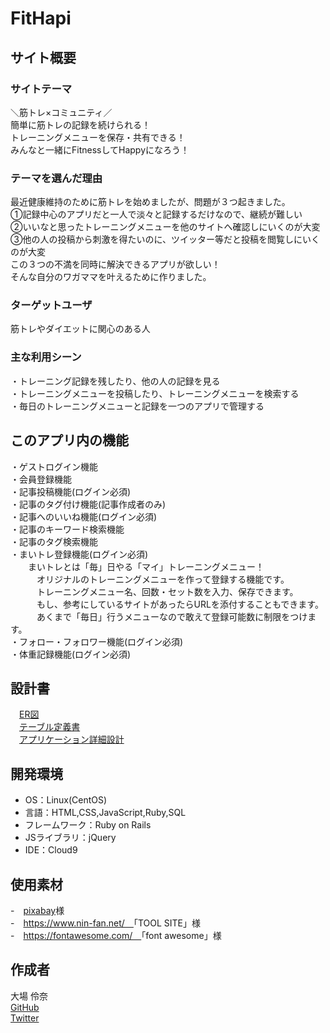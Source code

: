 # FitHapi

## サイト概要
### サイトテーマ
＼筋トレ×コミュニティ／<br>
簡単に筋トレの記録を続けられる！<br>
トレーニングメニューを保存・共有できる！<br>
みんなと一緒にFitnessしてHappyになろう！

### テーマを選んだ理由
最近健康維持のために筋トレを始めましたが、問題が３つ起きました。<br>
①記録中心のアプリだと一人で淡々と記録するだけなので、継続が難しい<br>
②いいなと思ったトレーニングメニューを他のサイトへ確認しにいくのが大変<br>
③他の人の投稿から刺激を得たいのに、ツイッター等だと投稿を閲覧しにいくのが大変<br>
この３つの不満を同時に解決できるアプリが欲しい！<br>
そんな自分のワガママを叶えるために作りました。

### ターゲットユーザ
筋トレやダイエットに関心のある人

### 主な利用シーン
・トレーニング記録を残したり、他の人の記録を見る<br>
・トレーニングメニューを投稿したり、トレーニングメニューを検索する<br>
・毎日のトレーニングメニューと記録を一つのアプリで管理する

## このアプリ内の機能
・ゲストログイン機能<br>
・会員登録機能<br>
・記事投稿機能(ログイン必須)<br>
・記事のタグ付け機能(記事作成者のみ)<br>
・記事へのいいね機能(ログイン必須)<br>
・記事のキーワード検索機能<br>
・記事のタグ検索機能<br>
・まいトレ登録機能(ログイン必須)<br>
　　まいトレとは「毎」日やる「マイ」トレーニングメニュー！<br>
　　　オリジナルのトレーニングメニューを作って登録する機能です。<br>
　　　トレーニングメニュー名、回数・セット数を入力、保存できます。<br>
　　　もし、参考にしているサイトがあったらURLを添付することもできます。<br>
　　　あくまで「毎日」行うメニューなので敢えて登録可能数に制限をつけます。<br>
・フォロー・フォロワー機能(ログイン必須)<br>
・体重記録機能(ログイン必須)

## 設計書
　[ER図](https://drive.google.com/file/d/1NgMjxSC4NYquFc7aBhERbaAUIJ-3NLly/view?usp=sharing)<br>
　[テーブル定義書](https://docs.google.com/spreadsheets/d/1sY4nNChPRyPywEhMftMNfS9on1boijMeyn-xEay2bdw/edit?usp=sharing)<br>
　[アプリケーション詳細設計](https://docs.google.com/spreadsheets/d/13w1OPbMMmyBH_WnBls8iuWiXh1VqdfUSaUXq5EJV68Q/edit?usp=sharing)

## 開発環境
- OS：Linux(CentOS)
- 言語：HTML,CSS,JavaScript,Ruby,SQL
- フレームワーク：Ruby on Rails
- JSライブラリ：jQuery
- IDE：Cloud9

## 使用素材
-　[pixabay](https://pixabay.com/ja/)様<br>
-　https://www.nin-fan.net/　<span>「TOOL SITE」様</span><br>
-　https://fontawesome.com/　<span>「font awesome」様</span>

## 作成者
大場 伶奈<br>
[GitHub](https://github.com/ReinaOoba/)<br>
[Twitter](https://twitter.com/gamelife_love)
